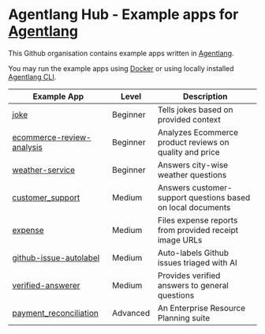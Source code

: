 # Agentlang Hub - Example apps for [Agentlang](https://github.com/agentlang-ai/agentlang)

This Github organisation contains example apps written in
[Agentlang](https://github.com/agentlang-ai/agentlang).

You may run the example apps using [Docker](https://www.docker.com/)
or using locally installed [Agentlang CLI](https://github.com/agentlang-ai/agentlang.cli).

| Example App                                                        | Level    | Description |
|--------------------------------------------------------------------|----------|-------------|
| [joke](../../../../joke)                                           | Beginner | Tells jokes based on provided context |
| [ecommerce-review-analysis](../../../../ecommerce-review-analysis) | Beginner | Analyzes Ecommerce product reviews on quality and price |
| [weather-service](../../../../weather-service)                     | Beginner | Answers city-wise weather questions |
| [customer_support](../../../../customer_support)                   | Medium   | Answers customer-support questions based on local documents |
| [expense](../../../../expense)                                     | Medium   | Files expense reports from provided receipt image URLs |
| [github-issue-autolabel](../../../../github-issue-autolabel)       | Medium   | Auto-labels Github issues triaged with AI |
| [verified-answerer](../../../../verified-answerer)                 | Medium   | Provides verified answers to general questions |
| [payment_reconciliation](../../../../payment_reconciliation)       | Advanced | An Enterprise Resource Planning suite |

